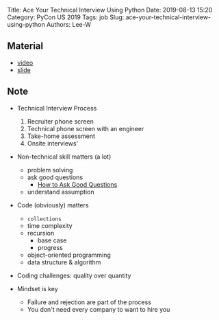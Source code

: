 Title: Ace Your Technical Interview Using Python
Date: 2019-08-13 15:20
Category: PyCon US 2019
Tags: job
Slug: ace-your-technical-interview-using-python
Authors: Lee-W

## Material

* [video](https://www.youtube.com/watch?v=NltGUUi23zc)
* [slide](https://docs.google.com/presentation/d/100ZV3WoR4xMH489AdGLNF6zejuq9o7rU4pZa8-jPZTE/edit#slide=id.p)

## Note

* Technical Interview Process
    1. Recruiter phone screen
    2. Technical phone screen with an engineer
    3. Take-home assessment
    4. Onsite interviews'

* Non-technical skill matters (a lot)
    * problem solving
    * ask good questions
        * [How to Ask Good Questions](https://jvns.ca/blog/good-questions/)
    * understand assumption
* Code (obviously) matters
    * `collections`
    * time complexity
    * recursion
        * base case
        * progress
    * object-oriented programming
    * data structure & algorithm
* Coding challenges: quality over quantity
* Mindset is key
    * Failure and rejection are part of the process
    * You don't need every company to want to hire you
